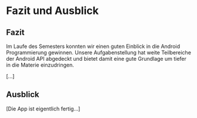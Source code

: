 # Fazit und Ausblick
## Fazit
Im Laufe des Semesters konnten wir einen guten Einblick in die Android Programmierung gewinnen. Unsere Aufgabenstellung hat weite Teilbereiche der Android API abgedeckt und bietet damit eine gute Grundlage um tiefer in die Materie einzudringen.

[...]


## Ausblick
[Die App ist eigentlich fertig...]
